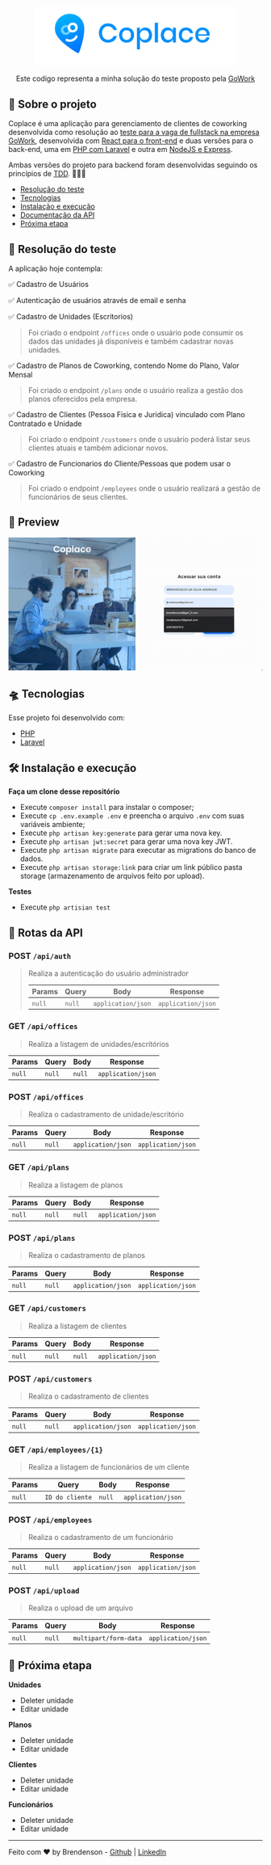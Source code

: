 <p align="center"><img src=".github/logo.png" width="400"></p>

<p  align="center">Este codigo representa a minha solução do teste proposto pela <a  href="https://www.gowork.com.br/">GoWork</a></p>

## 🚀 Sobre o projeto

Coplace é uma aplicação para gerenciamento de clientes de coworking desenvolvida como resolução ao [teste para a vaga de fullstack na empresa GoWork](https://github.com/ctg325/teste-gowork), desenvolvida com [React para o front-end](https://github.com/trylix/teste-gowork-frontend) e duas versões para o back-end, uma em [PHP com Laravel](https://github.com/trylix/teste-gowork-laravel) e outra em [NodeJS e Express](https://github.com/trylix/teste-gowork-nodejs).

Ambas versões do projeto para backend foram desenvolvidas seguindo os princípios de [TDD](https://pt.wikipedia.org/wiki/Test-driven_development). 👮🏻‍♂️

-   [Resolução do teste](#-resolução-do-teste)
-   [Tecnologias](#-tecnologias)
-   [Instalação e execução](#-instalação-e-execução)
-   [Documentação da API](#-rotas-da-api)
-   [Próxima etapa](#-próxima-etapa)

## 🤯 Resolução do teste

A aplicação hoje contempla:

✅ Cadastro de Usuários

✅ Autenticação de usuários através de email e senha

✅ Cadastro de Unidades (Escritorios)

> Foi criado o endpoint `/offices` onde o usuário pode consumir os dados das unidades já disponíveis e também cadastrar novas unidades.

✅ Cadastro de Planos de Coworking, contendo Nome do Plano, Valor Mensal

> Foi criado o endpoint `/plans` onde o usuário realiza a gestão dos planos oferecidos pela empresa.

✅ Cadastro de Clientes (Pessoa Fisica e Juridica) vinculado com Plano Contratado e Unidade

> Foi criado o endpoint `/customers` onde o usuário poderá listar seus clientes atuais e também adicionar novos.

✅ Cadastro de Funcionarios do Cliente/Pessoas que podem usar o Coworking

> Foi criado o endpoint `/employees` onde o usuário realizará a gestão de funcionários de seus clientes.

## 👀 Preview
![](.github/preview.gif)

## 🛸 Tecnologias

Esse projeto foi desenvolvido com:

-   [PHP](hhttps://www.php.net/)
-   [Laravel](https://laravel.com/)

## 🛠 Instalação e execução

**Faça um clone desse repositório**

-   Execute `composer install` para instalar o composer;
-   Execute `cp .env.example .env` e preencha o arquivo `.env` com suas variáveis ambiente;
-   Execute `php artisan key:generate` para gerar uma nova key.
-   Execute `php artisan jwt:secret` para gerar uma nova key JWT.
-   Execute `php artisan migrate` para executar as migrations do banco de dados.
-   Execute `php artisan storage:link` para criar um link público pasta storage (armazenamento de arquivos feito por upload).

**Testes**

-   Execute `php artisian test`

## 🚗 Rotas da API

### POST `/api/auth`

> Realiza a autenticação do usuário administrador
>
> | Params | Query  | Body               | Response           |
> | ------ | ------ | ------------------ | ------------------ |
> | `null` | `null` | `application/json` | `application/json` |

### GET `/api/offices`

> Realiza a listagem de unidades/escritórios

| Params | Query  | Body   | Response           |
| ------ | ------ | ------ | ------------------ |
| `null` | `null` | `null` | `application/json` |

### POST `/api/offices`

> Realiza o cadastramento de unidade/escritório

| Params | Query  | Body               | Response           |
| ------ | ------ | ------------------ | ------------------ |
| `null` | `null` | `application/json` | `application/json` |

### GET `/api/plans`

> Realiza a listagem de planos

| Params | Query  | Body   | Response           |
| ------ | ------ | ------ | ------------------ |
| `null` | `null` | `null` | `application/json` |

### POST `/api/plans`

> Realiza o cadastramento de planos

| Params | Query  | Body               | Response           |
| ------ | ------ | ------------------ | ------------------ |
| `null` | `null` | `application/json` | `application/json` |

### GET `/api/customers`

> Realiza a listagem de clientes

| Params | Query  | Body   | Response           |
| ------ | ------ | ------ | ------------------ |
| `null` | `null` | `null` | `application/json` |

### POST `/api/customers`

> Realiza o cadastramento de clientes

| Params | Query  | Body               | Response           |
| ------ | ------ | ------------------ | ------------------ |
| `null` | `null` | `application/json` | `application/json` |

### GET `/api/employees/{1}`

> Realiza a listagem de funcionários de um cliente

| Params | Query           | Body   | Response           |
| ------ | --------------- | ------ | ------------------ |
| `null` | `ID do cliente` | `null` | `application/json` |

### POST `/api/employees`

> Realiza o cadastramento de um funcionário

| Params | Query  | Body               | Response           |
| ------ | ------ | ------------------ | ------------------ |
| `null` | `null` | `application/json` | `application/json` |

### POST `/api/upload`

> Realiza o upload de um arquivo

| Params | Query  | Body                  | Response           |
| ------ | ------ | --------------------- | ------------------ |
| `null` | `null` | `multipart/form-data` | `application/json` |

## 📌 Próxima etapa

**Unidades**

-   Deleter unidade
-   Editar unidade

**Planos**

-   Deleter unidade
-   Editar unidade

**Clientes**

-   Deleter unidade
-   Editar unidade

**Funcionários**

-   Deleter unidade
-   Editar unidade

---

Feito com ♥️ by Brendenson - [Github](https://github.com/trylix) | [LinkedIn](https://www.linkedin.com/in/dobrendenson)
